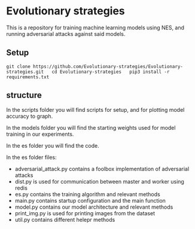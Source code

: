 # Evolutionary strategies
This is a repository for training machine learning models using NES, and running adversarial attacks against said models. 

## Setup
`
git clone https://github.com/Evolutionary-strategies/Evolutionary-strategies.git  
cd Evolutionary-strategies  
pip3 install -r requirements.txt  
`

## structure
In the scripts folder you will find scripts for setup, and for plotting model accuracy to graph.

In the models folder you will find the starting weights used for model training in our experiments.

In the es folder you will find the code. 

In the es folder files:

- adversarial_attack.py contains a foolbox implementation of adversarial attacks
- dist.py is used for communication between master and worker using redis
- es.py contains the training algorithm and relevant methods
- main.py contains startup configuration and the main function
- model.py contains our model architecture and relevant methods
- print_img.py is used for printing images from the dataset
- util.py contains different helepr methods
